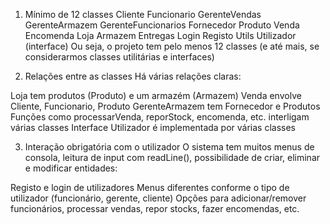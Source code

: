 1. Mínimo de 12 classes
Cliente
Funcionario
GerenteVendas
GerenteArmazem
GerenteFuncionarios
Fornecedor
Produto
Venda
Encomenda
Loja
Armazem
Entregas
Login
Registo
Utils
Utilizador (interface)
Ou seja, o projeto tem pelo menos 12 classes (e até mais, se considerarmos classes utilitárias e interfaces)


2. Relações entre as classes
Há várias relações claras:

Loja tem produtos (Produto) e um armazém (Armazem)
Venda envolve Cliente, Funcionario, Produto
GerenteArmazem tem Fornecedor e Produtos
Funções como processarVenda, reporStock, encomenda, etc. interligam várias classes
Interface Utilizador é implementada por várias classes


3. Interação obrigatória com o utilizador
O sistema tem muitos menus de consola, leitura de input com readLine(), possibilidade de criar, eliminar e modificar entidades:

Registo e login de utilizadores
Menus diferentes conforme o tipo de utilizador (funcionário, gerente, cliente)
Opções para adicionar/remover funcionários, processar vendas, repor stocks, fazer encomendas, etc.
